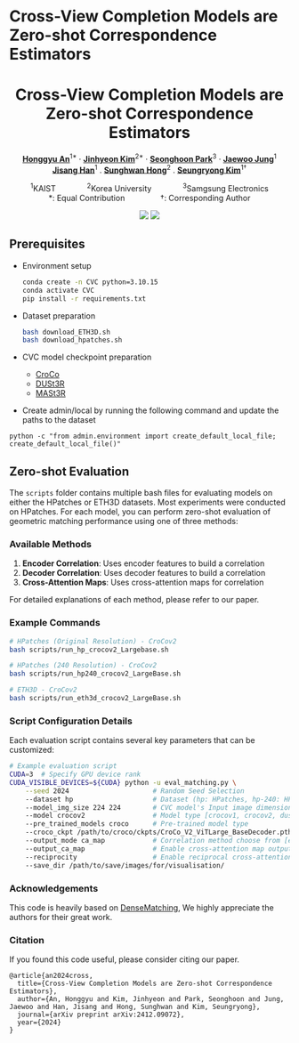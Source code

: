 # Cross-View Completion Models are Zero-shot Correspondence Estimators

<div align="center">
<h1>Cross-View Completion Models are <br> Zero-shot Correspondence Estimators</h1>

[**Honggyu An**](https://hg010303.github.io)<sup>1\*</sup> · [**Jinhyeon Kim**](https://github.com/jinlovespho)<sup>2\*</sup> · [**Seonghoon Park**](https://github.com/seong0905)<sup>3</sup> · [**Jaewoo Jung**](https://crepejung00.github.io/)<sup>1</sup> <br>
[**Jisang Han**](https://onground-korea.github.io)<sup>1</sup> . [**Sunghwan Hong**](https://sunghwanhong.github.io/)<sup>2</sup> . [**Seungryong Kim**](https://cvlab.korea.ac.kr)<sup>1&dagger;</sup>

<sup>1</sup>KAIST&emsp;&emsp;&emsp;&emsp;<sup>2</sup>Korea University&emsp;&emsp;&emsp;&emsp;<sup>3</sup>Samgsung Electronics <br>
*: Equal Contribution &emsp;&emsp;&emsp;&emsp; &dagger;: Corresponding Author

<a href="https://arxiv.org/abs/2412.09072"><img src="https://img.shields.io/badge/arXiv-ZeroCo-red"></a>
<a href="https://cvlab-kaist.github.io/ZeroCo/"><img src="https://img.shields.io/badge/Project%20Page-ZeroCo-brightgreen"></a>
</div>

## Prerequisites

- Environment setup
  ```bash
  conda create -n CVC python=3.10.15
  conda activate CVC
  pip install -r requirements.txt
  ```

- Dataset preparation
  ```bash
  bash download_ETH3D.sh
  bash download_hpatches.sh
  ```

- CVC model checkpoint preparation
  - [CroCo](https://github.com/naver/croco)
  - [DUSt3R](https://github.com/naver/dust3r)  
  - [MASt3R](https://github.com/naver/mast3r)

- Create admin/local by running the following command and update the paths to the dataset
```
python -c "from admin.environment import create_default_local_file; create_default_local_file()"
```


## Zero-shot Evaluation
The `scripts` folder contains multiple bash files for evaluating models on either the HPatches or ETH3D datasets. Most experiments were conducted on HPatches. For each model, you can perform zero-shot evaluation of geometric matching performance using one of three methods:

### Available Methods
1. **Encoder Correlation**: Uses encoder features to build a correlation
2. **Decoder Correlation**: Uses decoder features to build a correlation
3. **Cross-Attention Maps**: Uses cross-attention maps for correlation

For detailed explanations of each method, please refer to our paper.

### Example Commands

```bash
# HPatches (Original Resolution) - CroCov2
bash scripts/run_hp_crocov2_Largebase.sh

# HPatches (240 Resolution) - CroCov2
bash scripts/run_hp240_crocov2_LargeBase.sh

# ETH3D - CroCov2 
bash scripts/run_eth3d_crocov2_LargeBase.sh
```

### Script Configuration Details
Each evaluation script contains several key parameters that can be customized:

```bash
# Example evaluation script
CUDA=3  # Specify GPU device rank
CUDA_VISIBLE_DEVICES=${CUDA} python -u eval_matching.py \
    --seed 2024                     # Random Seed Selection
    --dataset hp                    # Dataset (hp: HPatches, hp-240: HPatches (240x240), eth3d: ETH3D)
    --model_img_size 224 224        # CVC model's Input image dimensions
    --model crocov2                 # Model type [crocov1, crocov2, dust3r, mast3r]
    --pre_trained_models croco      # Pre-trained model type
    --croco_ckpt /path/to/croco/ckpts/CroCo_V2_ViTLarge_BaseDecoder.pth
    --output_mode ca_map            # Correlation method choose from [enc_feat, dec_feat, ca_map]
    --output_ca_map                 # Enable cross-attention map output
    --reciprocity                   # Enable reciprocal cross-attention map
    --save_dir /path/to/save/images/for/visualisation/  
```

### Acknowledgements
This code is heavily based on [DenseMatching](https://github.com/PruneTruong/DenseMatching), We highly appreciate the authors for their great work.

### Citation
If you found this code useful, please consider citing our paper.

```
@article{an2024cross,
  title={Cross-View Completion Models are Zero-shot Correspondence Estimators},
  author={An, Honggyu and Kim, Jinhyeon and Park, Seonghoon and Jung, Jaewoo and Han, Jisang and Hong, Sunghwan and Kim, Seungryong},
  journal={arXiv preprint arXiv:2412.09072},
  year={2024}
}
```
